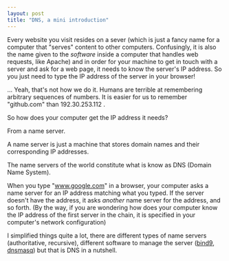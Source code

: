 ```yaml
---
layout: post
title: "DNS, a mini introduction"
---
```


Every website you visit resides on a sever (which is just a fancy name for a computer that "serves" content to other computers. Confusingly, it is also the name given to the *software* inside a computer that handles web requests, like Apache) and in order for your machine to get in touch with a server and ask for a web page, it needs to know the server's IP address. So you just need to type the IP address of the server in your browser!

... Yeah, that's not how we do it. Humans are terrible at remembering arbitrary sequences of numbers. It is easier for us to remember "github.com" than 192.30.253.112 .

So how does your computer get the IP address it needs?

From a name server.

A name server is just a machine that stores domain names and their corresponding IP addresses.

The name servers of the world constitute what is know as DNS (Domain Name System).

When you type "www.google.com" in a browser, your computer asks a name server for an IP address matching what you typed. If the server doesn't have the address, it asks *another* name server for the address, and so forth. (By the way, if you are wondering how does your computer know the IP address of the first server in the chain, it is specified in your computer's network configuration)

I simplified things quite a lot, there are different types of name servers (authoritative, recursive), different software to manage the server ([bind9](http://www.bind9.net/), [dnsmasq](http://www.thekelleys.org.uk/dnsmasq/doc.html)) but that is DNS in a nutshell.

